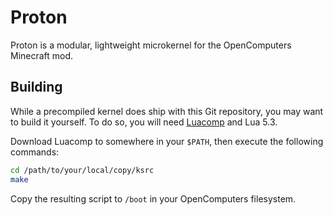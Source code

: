 # Proton

Proton is a modular, lightweight microkernel for the OpenComputers Minecraft mod.

## Building

While a precompiled kernel does ship with this Git repository, you may want to build it yourself. To do so, you will need [Luacomp](https://github.com/Adorable-Catgirl/Luacomp) and Lua 5.3.

Download Luacomp to somewhere in your `$PATH`, then execute the following commands:
```bash
cd /path/to/your/local/copy/ksrc
make
```
Copy the resulting script to `/boot` in your OpenComputers filesystem.
